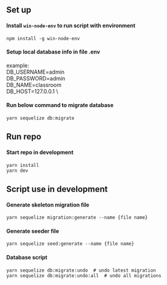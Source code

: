 ## Set up

#### Install `win-node-env` to run script with environment

```
npm install -g win-node-env
```

#### Setup local database info in file .env

example: \
DB_USERNAME=admin \
DB_PASSWORD=admin \
DB_NAME=classroom \
DB_HOST=127.0.0.1 \

#### Run below command to migrate database

```
yarn sequelize db:migrate
```

## Run repo

#### Start repo in development

```
yarn install
yarn dev
```

## Script use in development

#### Generate skeleton migration file

```
yarn sequelize migration:generate --name {file name}
```

#### Generate seeder file

```
yarn sequelize seed:generate --name {file name}
```

#### Database script

```
yarn sequelize db:migrate:undo  # undo latest migration
yarn sequelize db:migrate:undo:all  # undo all migrations
```
